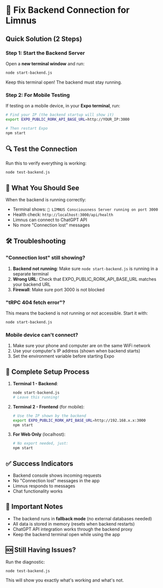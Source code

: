 # 🚀 Fix Backend Connection for Limnus

## Quick Solution (2 Steps)

### Step 1: Start the Backend Server
Open a **new terminal window** and run:
```bash
node start-backend.js
```

Keep this terminal open! The backend must stay running.

### Step 2: For Mobile Testing
If testing on a mobile device, in your **Expo terminal**, run:
```bash
# Find your IP (the backend startup will show it)
export EXPO_PUBLIC_RORK_API_BASE_URL=http://YOUR_IP:3000

# Then restart Expo
npm start
```

## 🔍 Test the Connection

Run this to verify everything is working:
```bash
node test-backend.js
```

## 📱 What You Should See

When the backend is running correctly:
- Terminal shows: `🚀 LIMNUS Consciousness Server running on port 3000`
- Health check: `http://localhost:3000/api/health`
- Limnus can connect to ChatGPT API
- No more "Connection lost" messages

## 🛠️ Troubleshooting

### "Connection lost" still showing?
1. **Backend not running**: Make sure `node start-backend.js` is running in a separate terminal
2. **Wrong URL**: Check that EXPO_PUBLIC_RORK_API_BASE_URL matches your backend URL
3. **Firewall**: Make sure port 3000 is not blocked

### "tRPC 404 fetch error"?
This means the backend is not running or not accessible. Start it with:
```bash
node start-backend.js
```

### Mobile device can't connect?
1. Make sure your phone and computer are on the same WiFi network
2. Use your computer's IP address (shown when backend starts)
3. Set the environment variable before starting Expo

## 🎯 Complete Setup Process

1. **Terminal 1 - Backend**:
   ```bash
   node start-backend.js
   # Leave this running!
   ```

2. **Terminal 2 - Frontend** (for mobile):
   ```bash
   # Use the IP shown by the backend
   export EXPO_PUBLIC_RORK_API_BASE_URL=http://192.168.x.x:3000
   npm start
   ```

3. **For Web Only** (localhost):
   ```bash
   # No export needed, just:
   npm start
   ```

## ✅ Success Indicators

- Backend console shows incoming requests
- No "Connection lost" messages in the app
- Limnus responds to messages
- Chat functionality works

## 📝 Important Notes

- The backend runs in **fallback mode** (no external databases needed)
- All data is stored in memory (resets when backend restarts)
- ChatGPT API integration works through the backend proxy
- Keep the backend terminal open while using the app

## 🆘 Still Having Issues?

Run the diagnostic:
```bash
node test-backend.js
```

This will show you exactly what's working and what's not.